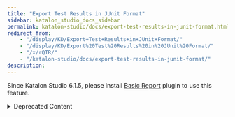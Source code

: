 ```yaml
---
title: "Export Test Results in JUnit Format"
sidebar: katalon_studio_docs_sidebar
permalink: katalon-studio/docs/export-test-results-in-junit-format.html
redirect_from:
    - "/display/KD/Export+Test+Results+in+JUnit+Format/"
    - "/display/KD/Export%20Test%20Results%20in%20JUnit%20Format/"
    - "/x/rQTR/"
    - "/katalon-studio/docs/export-test-results-in-junit-format/"
description:
---
```


Since Katalon Studio 6.1.5, please install [Basic Report](https://store.katalon.com/product/59/Basic-Report) plugin to use this feature.

<details><summary>Deprecated Content</summary>

Along with other formats such as CSV and HTML, Katalon Studio also exports test results in JUnit format automatically with the file name is "JUnit_Report.xml".

</details>